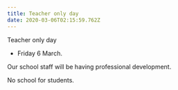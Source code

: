 ```yaml
---
title: Teacher only day
date: 2020-03-06T02:15:59.762Z
---
```

Teacher only day - Friday 6 March.  

Our school staff will be having professional development.

No school for students.
